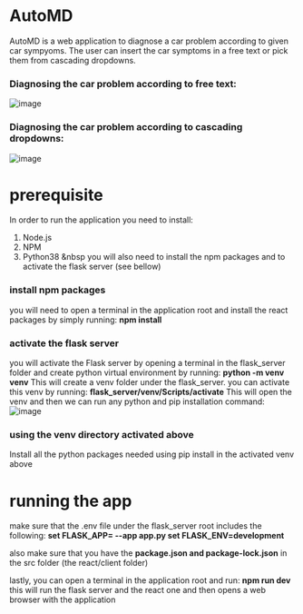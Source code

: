 # AutoMD

AutoMD is a web application to diagnose a car problem according to given car sympyoms.
The user can insert the car symptoms in a free text or pick them from cascading dropdowns.

### Diagnosing the car problem according to free text:
![image](https://user-images.githubusercontent.com/99175298/214261401-54df7e4c-0b29-4a15-a8ca-8d907d1c3e2b.png)

### Diagnosing the car problem according to cascading dropdowns:
![image](https://user-images.githubusercontent.com/99175298/214261511-884c3542-7f10-4054-9266-f7e404988a16.png)

# prerequisite 
In order to run the application you need to install:
1. Node.js
2. NPM
3. Python38 &nbsp
you will also need to install the npm packages and to activate the flask server (see bellow) 

### install npm packages 
you will need to open a terminal in the application root and install the react packages by simply running:
**npm install**

### activate the flask server
you will activate the Flask server by opening a terminal in the flask_server folder and create python virtual environment by running:
**python -m venv venv**
This will create a venv folder under the flask_server. you can activate this venv by running:
**flask_server/venv/Scripts/activate**
This will open the venv and then we can run any python and pip installation command:
![image](https://user-images.githubusercontent.com/99175298/214264559-28b9697a-ae11-4387-8ad3-d3884f84aa69.png)

### using the venv directory activated above 
Install all the python packages needed using pip install in the activated venv above 

# running the app
make sure that the .env file under the flask_server root includes the following:
**set FLASK_APP= --app app.py 
set FLASK_ENV=development**

also make sure that you have the **package.json and package-lock.json** in the src folder (the react/client folder)

lastly, you can open a terminal in the application root and run: 
**npm run dev**
this will run the flask server and the react one and then opens a web browser with the application 


